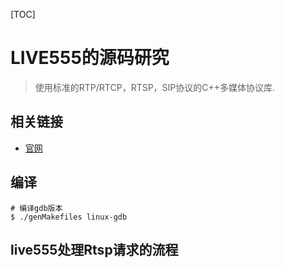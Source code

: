 [TOC]

# LIVE555的源码研究

> 使用标准的RTP/RTCP，RTSP，SIP协议的C++多媒体协议库.

## 相关链接

- [官网](http://www.live555.com/liveMedia/)

## 编译

```shell
# 编译gdb版本
$ ./genMakefiles linux-gdb

```

## live555处理Rtsp请求的流程

